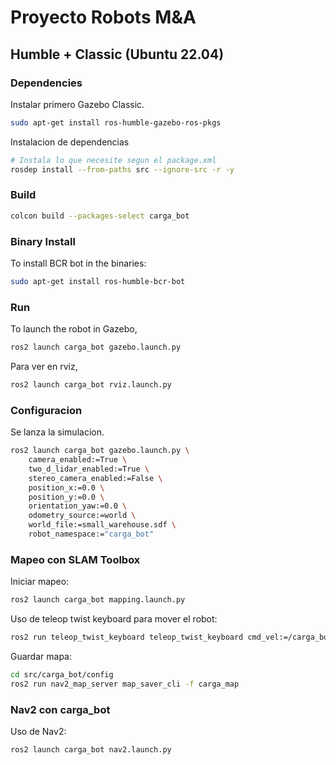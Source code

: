 # Proyecto Robots M&A

## Humble + Classic (Ubuntu 22.04)

### Dependencies
Instalar primero Gazebo Classic.

```bash
sudo apt-get install ros-humble-gazebo-ros-pkgs
```
Instalacion de dependencias

```bash
# Instala lo que necesite segun el package.xml
rosdep install --from-paths src --ignore-src -r -y
```

### Build

```bash
colcon build --packages-select carga_bot
```

### Binary Install
To install BCR bot in the binaries:

```bash
sudo apt-get install ros-humble-bcr-bot
```

### Run

To launch the robot in Gazebo,
```bash
ros2 launch carga_bot gazebo.launch.py
```
Para ver en rviz,
```bash
ros2 launch carga_bot rviz.launch.py
```
### Configuracion
Se lanza la simulacion.
```bash
ros2 launch carga_bot gazebo.launch.py \
	camera_enabled:=True \
	two_d_lidar_enabled:=True \
	stereo_camera_enabled:=False \
	position_x:=0.0 \
	position_y:=0.0 \
	orientation_yaw:=0.0 \
	odometry_source:=world \
	world_file:=small_warehouse.sdf \
	robot_namespace:="carga_bot"
```

### Mapeo con SLAM Toolbox

Iniciar mapeo:
```bash
ros2 launch carga_bot mapping.launch.py
```

Uso de teleop twist keyboard para mover el robot:
```bash
ros2 run teleop_twist_keyboard teleop_twist_keyboard cmd_vel:=/carga_bot/cmd_vel
```

Guardar mapa:
```bash
cd src/carga_bot/config
ros2 run nav2_map_server map_saver_cli -f carga_map
```

### Nav2 con carga_bot

Uso de Nav2:
```bash
ros2 launch carga_bot nav2.launch.py
```
